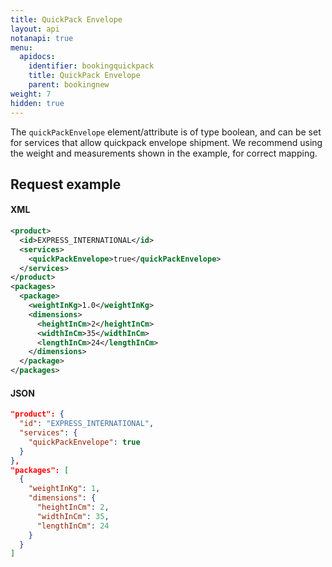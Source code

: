 ```yaml
---
title: QuickPack Envelope
layout: api
notanapi: true
menu:
  apidocs:
    identifier: bookingquickpack
    title: QuickPack Envelope
    parent: bookingnew
weight: 7
hidden: true
---
```


The `quickPackEnvelope` element/attribute is of type boolean, and can be set for services that allow quickpack envelope shipment. We recommend using the weight and measurements shown in the example, for correct mapping.

## Request example

#### XML
```xml
<product>
  <id>EXPRESS_INTERNATIONAL</id>
  <services>
    <quickPackEnvelope>true</quickPackEnvelope>
  </services>
</product>
<packages>
  <package>
    <weightInKg>1.0</weightInKg>
    <dimensions>
      <heightInCm>2</heightInCm>
      <widthInCm>35</widthInCm>
      <lengthInCm>24</lengthInCm>
    </dimensions>
  </package>
</packages>
```

#### JSON
```json
"product": {
  "id": "EXPRESS_INTERNATIONAL",
  "services": {
    "quickPackEnvelope": true
  }
},
"packages": [
  {
    "weightInKg": 1,
    "dimensions": {
      "heightInCm": 2,
      "widthInCm": 35,
      "lengthInCm": 24
    }
  }
]
```
